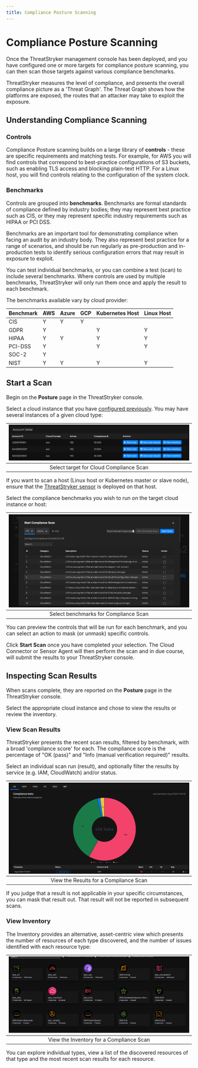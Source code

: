 ```yaml
---
title: Compliance Posture Scanning
---
```


# Compliance Posture Scanning

Once the ThreatStryker management console has been deployed, and you have configured one or more targets for compliance posture scanning, you can then scan those targets against various compliance benchmarks.

ThreatStryker measures the level of compliance, and presents the overall compliance picture as a 'Threat Graph'.  The Threat Graph  shows how the platforms are exposed, the routes that an attacker may take to exploit the exposure.


## Understanding Compliance Scanning

### Controls

Compliance Posture scanning builds on a large library of **controls** - these are specific requirements and matching tests.  For example, for AWS you will find controls that correspond to best-practice configurations of S3 buckets, such as enabling TLS access and blocking plain-text HTTP. For a Linux host, you will find controls relating to the configuration of the system clock.

### Benchmarks

Controls are grouped into **benchmarks**. Benchmarks are formal standards of compliance defined by industry bodies; they may represent best practice such as CIS, or they may represent specific industry requirements such as HIPAA or PCI DSS.

Benchmarks are an important tool for demonstrating compliance when facing an audit by an industry body.  They also represent best practice for a range of scenarios, and should be run regularly as pre-production and in-production tests to identify serious configuration errors that may result in exposure to exploit.

You can test individual benchmarks, or you can combine a test (scan) to include several benchmarks.  Where controls are used by multiple benchmarks, ThreatStryker will only run them once and apply the result to each benchmark.

The benchmarks available vary by cloud provider:

| Benchmark | AWS | Azure | GCP | Kubernetes Host | Linux Host |
|-----------|-----|-------|-----|-----------------|------------|
| CIS       | Y   | Y     | Y   |                 |            |
| GDPR      | Y   |       |     | Y               | Y          |
| HIPAA     | Y   | Y     |     | Y               | Y          |
| PCI-DSS   | Y   |       |     | Y               | Y          |
| SOC-2     | Y   |       |     |                 |            |
| NIST      | Y   | Y     |     | Y               | Y          |

## Start a Scan

Begin on the **Posture** page in the ThreatStryker console.

Select a cloud instance that you have [configured previously](/docs/v3.7/cloudscanner/).  You may have several instances of a given cloud type:

| ![Cloud Compliance Scan - Select](../img/compliance-scan-1.jpg) |
| :--: |
| Select target for Cloud Compliance Scan |

If you want to scan a host (Linux host or Kubernetes master or slave node), ensure that the [ThreatStryker sensor](/docs/v3.7/sensors) is deployed on that host.

Select the compliance benchmarks you wish to run on the target cloud instance or host:

| ![Cloud Compliance Scan - Chose Benchmark](../img/compliance-scan-2.jpg) |
| :--: |
| Select benchmarks for  Compliance Scan |

You can preview the controls that will be run for each benchmark, and you can select an action to mask (or unmask) specific controls.

Click **Start Scan** once you have completed your selection.  The Cloud Connector or Sensor Agent will then perform the scan and in due course, will submit the results to your ThreatStryker console.

## Inspecting Scan Results

When scans complete, they are reported on the **Posture** page in the ThreatStryker console.

Select the appropriate cloud instance and chose to view the results or review the inventory.

### View Scan Results

ThreatStryker presents the recent scan results, filtered by benchmark, with a broad 'compliance score' for each.  The compliance score is the percentage of "OK (pass)" and "Info (manual verification required)" results.

Select an individual scan run (result), and optionally filter the results by service (e.g. IAM, CloudWatch) and/or status.

| ![Cloud Compliance Scan - View Results](../img/compliance-scan-3.jpg) |
| :--: |
| View the Results for a Compliance Scan |

If you judge that a result is not applicable in your specific circumstances, you can mask that result out.  That result will not be reported in subsequent scans.

### View Inventory

The Inventory provides an alternative, asset-centric view which presents the number of resources of each type discovered, and the number of issues identified with each resource type:

| ![Cloud Compliance Scan - View Inventory](../img/compliance-scan-4.jpg) |
| :--: |
| View the Inventory for a Compliance Scan |

You can explore individual types, view a list of the discovered resources of that type and the most recent scan results for each resource.

